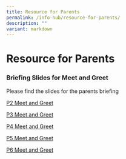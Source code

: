 ```yaml
---
title: Resource for Parents
permalink: /info-hub/resource-for-parents/
description: ""
variant: markdown
---
```

Resource for Parents
====================

### Briefing Slides for Meet and Greet


  Please find the slides for the parents briefing
	
[P2 Meet and Greet](/files/Meet_Greet_P2_2024.pdf)

[P3 Meet and Greet](/files/Meet___Greet_P3_2024.pdf)

[P4 Meet and Greet](/files/Meet___Greet_P4_2024.pdf)

[P5 Meet and Greet](/files/Meet___Greet_P5_2024.pdf)

[P6 Meet and Greet](/files/Meet___Greet_P6_2024.pdf)
